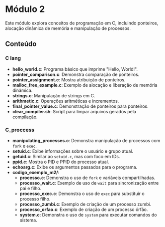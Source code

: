 # Módulo 2

Este módulo explora conceitos de programação em C, incluindo ponteiros, alocação dinâmica de memória e manipulação de processos.

## Conteúdo

### C lang
- **hello_world.c**: Programa básico que imprime "Hello, World!".
- **pointer_comparison.c**: Demonstra comparação de ponteiros.
- **pointer_assignment.c**: Mostra atribuição de ponteiros.
- **malloc_free_example.c**: Exemplo de alocação e liberação de memória dinâmica.
- **strings.c**: Manipulação de strings em C.
- **arithmetic.c**: Operações aritméticas e incrementos.
- **final_pointer_value.c**: Demonstração de ponteiros para ponteiros.
- **clear_compiler.sh**: Script para limpar arquivos gerados pela compilação.

### C_proccess
- **manipulating_processes.c**: Demonstra manipulação de processos com `fork` e `exec`.
- **setuid.c**: Exibe informações sobre o usuário e grupo atual.
- **getuid.c**: Similar ao `setuid.c`, mas com foco em IDs.
- **ppid.c**: Mostra o PID e PPID do processo atual.
- **echoarg.c**: Exibe os argumentos passados para o programa.
- **codigo_exemplo_m2/**:
  - **processo.c**: Demonstra o uso de `fork` e variáveis compartilhadas.
  - **processo_wait.c**: Exemplo de uso de `wait` para sincronização entre pai e filho.
  - **processo_exec.c**: Demonstra o uso de `exec` para substituir o processo filho.
  - **processo_zumbi.c**: Exemplo de criação de um processo zumbi.
  - **processo_orfao.c**: Exemplo de criação de um processo órfão.
  - **system.c**: Demonstra o uso de `system` para executar comandos do sistema.